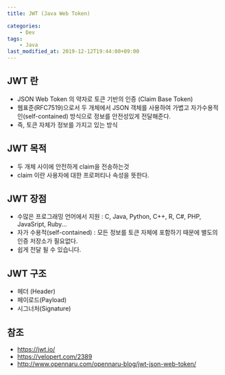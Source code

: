 ```yaml
---
title: JWT (Java Web Token)

categories:
    - Dev
tags:
    - Java
last_modified_at: 2019-12-12T19:44:00+09:00
---
```



## JWT 란 ##
- JSON Web Token 의 약자로 토큰 기반의 인증 (Claim Base Token)
- 웹표준(RFC7519)으로서 두 개체에서 JSON 객체를 사용하여 가볍고 자가수용적인(self-contained) 방식으로 정보를 안전성있게 전달해준다.
- 즉, 토큰 자체가 정보를 가지고 있는 방식



## JWT 목적 ##
- 두 개체 사이에 안전하게 claim을 전송하는것
- claim 이란 사용자에 대한 프로퍼티나 속성을 뜻한다.



## JWT 장점 ##
- 수많은 프로그래밍 언어에서 지원 : C, Java, Python, C++, R, C#, PHP, JavaSript, Ruby...
- 자가 수용적(self-contained) : 모든 정보를 토큰 자체에 포함하기 때문에 별도의 인증 저장소가 필요없다.
- 쉽게 전달 될 수 있습니다.



## JWT 구조 ##
- 헤더 (Header)
- 페이로드(Payload)
- 시그너처(Signature)



## 참조 ##
- https://jwt.io/
- https://velopert.com/2389
- http://www.opennaru.com/opennaru-blog/jwt-json-web-token/